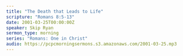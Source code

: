 ```yaml
---
title: "The Death that Leads to Life"
scripture: "Romans 8:5-13"
date: 2001-03-25T00:00:00Z
speaker: Skip Ryan
sermon_type: morning
series: "Romans: One in Christ"
audio: https://pcpcmorningsermons.s3.amazonaws.com/2001-03-25.mp3 
---
```



